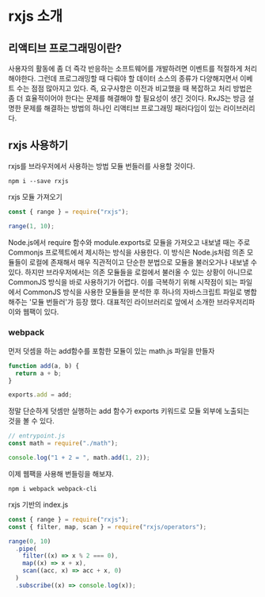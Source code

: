 # rxjs 소개

## 리액티브 프로그래밍이란?

사용자의 활동에 좀 더 즉각 반응하는 소프트웨어를 개발하려면 이벤트를 적절하게 처리해야한다. 그런데 프로그래밍할 때 다뤄야 할 데이터 소스의 종류가 다양해지면서 이베트 수는 점점 많아지고 있다. 즉, 요구사항은 이전과 비교했을 때 복잡하고 처리 방법은 좀 더 효율적이어야 한다는 문제를 해결해야 할 필요성이 생긴 것이다. RxJS는 방금 설명한 문제를 해결하는 방법의 하나인 리액티브 프로그래밍 패러다임이 있는 라이브러리다.

## rxjs 사용하기

rxjs를 브라우저에서 사용하는 방법 모듈 번들러를 사용할 것이다.

    npm i --save rxjs

rxjs 모듈 가져오기

```js
const { range } = require("rxjs");

range(1, 10);
```

Node.js에서 require 함수와 module.exports로 모듈을 가져오고 내보낼 때는 주로 Commonjs 프로젝트에서 제시하는 방식을 사용한다. 이 방식은 Node.js처럼 의존 모듈들이 로컬에 존재해서 매우 직관적이고 단순한 분법으로 모듈을 불러오거나 내보낼 수 있다. 하지만 브라우저에서는 의존 모듈들을 로컬에서 불러올 수 있는 상황이 아니므로 CommonJS 방식을 바로 사용하기가 어렵다. 이를 극복하기 위해 시작점이 되는 파일에서 CommonJS 방식을 사용한 모듈들을 분석한 후 하나의 자바스크립트 파일로 병합해주는 '모듈 번들러'가 등장 했다. 대표적인 라이브러리로 앞에서 소개한 브라우저리파이와 웹팩이 있다.

### webpack

먼저 덧셈을 하는 add함수를 포함한 모듈이 있는 math.js 파일을 만들자

```js
function add(a, b) {
  return a + b;
}

exports.add = add;
```

정말 단순하게 덧셈만 실행하는 add 함수가 exports 키워드로 모듈 외부에 노출되는 것을 볼 수 있다.

```js
// entrypoint.js
const math = require("./math");

console.log("1 + 2 = ", math.add(1, 2));
```

이제 웹팩을 사용해 번들링을 해보쟈.

    npm i webpack webpack-cli

rxjs 기반의 index.js

```js
const { range } = require("rxjs");
const { filter, map, scan } = require("rxjs/operators");

range(0, 10)
  .pipe(
    filter((x) => x % 2 === 0),
    map((x) => x + x),
    scan((acc, x) => acc + x, 0)
  )
  .subscribe((x) => console.log(x));
```
